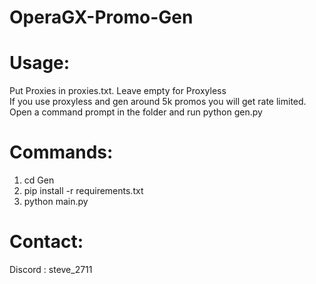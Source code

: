 # OperaGX-Promo-Gen

# Usage:
Put Proxies in proxies.txt. Leave empty for Proxyless\
If you use proxyless and gen around 5k promos you will get rate limited.\
Open a command prompt in the folder and run python gen.py

# Commands:
1. cd Gen
2. pip install -r requirements.txt
3. python main.py
# Contact:
Discord : steve_2711
